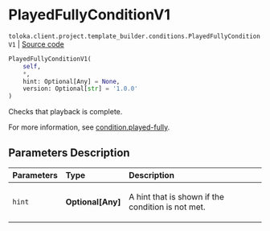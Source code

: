 # PlayedFullyConditionV1
`toloka.client.project.template_builder.conditions.PlayedFullyConditionV1` | [Source code](https://github.com/Toloka/toloka-kit/blob/v1.2.1/src/client/project/template_builder/conditions.py#L181)

```python
PlayedFullyConditionV1(
    self,
    *,
    hint: Optional[Any] = None,
    version: Optional[str] = '1.0.0'
)
```

Checks that playback is complete.


For more information, see [condition.played-fully](https://toloka.ai/docs/template-builder/reference/condition.played-fully).

## Parameters Description

| Parameters | Type | Description |
| :----------| :----| :-----------|
`hint`|**Optional\[Any\]**|<p>A hint that is shown if the condition is not met.</p>
